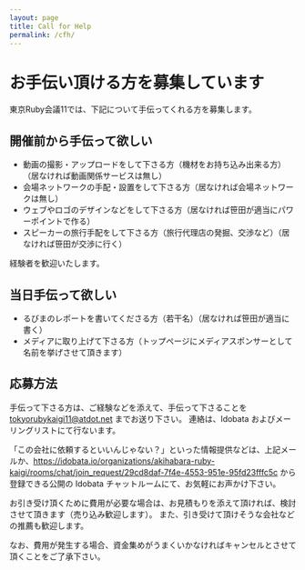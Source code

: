 ```yaml
---
layout: page
title: Call for Help
permalink: /cfh/
---
```


# お手伝い頂ける方を募集しています

東京Ruby会議11では、下記について手伝ってくれる方を募集します。

## 開催前から手伝って欲しい

* 動画の撮影・アップロードをして下さる方（機材をお持ち込み出来る方）（居なければ動画関係サービスは無し）
* 会場ネットワークの手配・設置をして下さる方（居なければ会場ネットワークは無し）
* ウェブやロゴのデザインなどをして下さる方（居なければ笹田が適当にパワーポイントで作る）
* スピーカーの旅行手配をして下さる方（旅行代理店の発掘、交渉など）（居なければ笹田が交渉に行く）

経験者を歓迎いたします。

## 当日手伝って欲しい

* るびまのレポートを書いてくださる方（若干名）（居なければ笹田が適当に書く）
* メディアに取り上げて下さる方（トップページにメディアスポンサーとして名前を挙げさせて頂きます）

## 応募方法

手伝って下さる方は、ご経験などを添えて、手伝って下さることを <tokyorubykaigi11@atdot.net> までお送り下さい。
連絡は、Idobata およびメーリングリストにて行ないます。

「この会社に依頼するといいんじゃない？」といった情報提供などは、上記メールか、<https://idobata.io/organizations/akihabara-ruby-kaigi/rooms/chat/join_request/29cd8daf-7f4e-4553-951e-95fd23fffc5c> から登録できる公開の Idobata チャットルームにて、お気軽にお声かけ下さい。

お引き受け頂くために費用が必要な場合は、お見積もりを添えて頂ければ、検討させて頂きます（売り込み歓迎します）。
また、引き受けて頂けそうな会社などの推薦も歓迎します。

なお、費用が発生する場合、資金集めがうまくいかなければキャンセルとさせて頂くことをご了承下さい。
